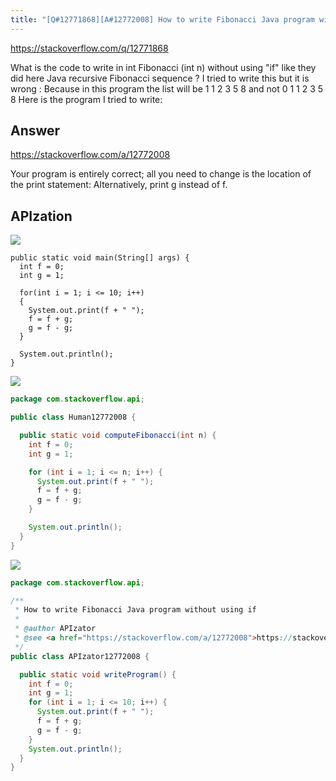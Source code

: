 ```yaml
---
title: "[Q#12771868][A#12772008] How to write Fibonacci Java program without using if"
---
```


https://stackoverflow.com/q/12771868

What is the code to write in int Fibonacci (int n) without using &quot;if&quot; like they did here Java recursive Fibonacci sequence ?
I tried to write this but it is wrong :
Because in this program the list will be 1 1 2 3 5 8 and not 0 1 1 2 3 5 8
Here is the program I tried to write:

## Answer

https://stackoverflow.com/a/12772008

Your program is entirely correct; all you need to change is the location of the print statement:
Alternatively, print g instead of f.

## APIzation

<div class="code-3columns-row">

<div class="code-3columns-column">

<div><img src="/stackoverflow.png" /></div>

```plain
public static void main(String[] args) {
  int f = 0;
  int g = 1;

  for(int i = 1; i <= 10; i++)
  {
    System.out.print(f + " ");
    f = f + g;
    g = f - g;
  } 

  System.out.println();
}
```

</div>

<div class="code-3columns-column">

<div><img src="/human.png" /></div>

```java
package com.stackoverflow.api;

public class Human12772008 {

  public static void computeFibonacci(int n) {
    int f = 0;
    int g = 1;

    for (int i = 1; i <= n; i++) {
      System.out.print(f + " ");
      f = f + g;
      g = f - g;
    }

    System.out.println();
  }
}

```

</div>

<div class="code-3columns-column">

<div><img src="/apizator.png" /></div>

```java
package com.stackoverflow.api;

/**
 * How to write Fibonacci Java program without using if
 *
 * @author APIzator
 * @see <a href="https://stackoverflow.com/a/12772008">https://stackoverflow.com/a/12772008</a>
 */
public class APIzator12772008 {

  public static void writeProgram() {
    int f = 0;
    int g = 1;
    for (int i = 1; i <= 10; i++) {
      System.out.print(f + " ");
      f = f + g;
      g = f - g;
    }
    System.out.println();
  }
}

```

</div>

</div>